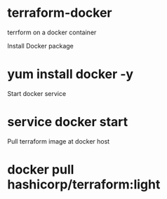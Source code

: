 # terraform-docker
terrform on a docker container

Install Docker package

# yum install docker -y

Start docker service 

# service docker start

Pull terraform image at docker host

# docker pull hashicorp/terraform:light



